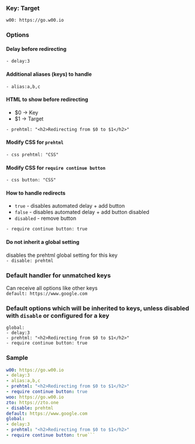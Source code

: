 ### Key: Target
```w00: https://go.w00.io```
### Options
#### Delay before redirecting
```- delay:3```
#### Additional aliases (keys) to handle
```- alias:a,b,c```
#### HTML to show before redirecting
- $0 -> Key
- $1 -> Target

```- prehtml: "<h2>Redirecting from $0 to $1</h2>"```
#### Modify CSS for ```prehtml```
```- css prehtml: "CSS"```
#### Modify CSS for ```require continue button```
```- css button: "CSS"```
#### How to handle redirects
- ```true```     - disables automated delay + add button
- ```false```    - disables automated delay + add button disabled
- ```disabled``` - remove button

```- require continue button: true```
#### Do not inherit a global setting
disables the prehtml global setting for this key  
```- disable: prehtml```
### Default handler for unmatched keys
Can receive all options like other keys  
```default: https://www.google.com```
### Default options which will be inherited to keys, unless disabled with ```disable``` or configured for a key
```
global:
- delay:3
- prehtml: "<h2>Redirecting from $0 to $1</h2>"
- require continue button: true
```
### Sample
```yaml
w00: https://go.w00.io
- delay:3
- alias:a,b,c
- prehtml: "<h2>Redirecting from $0 to $1</h2>"
- require continue button: true
woo: https://go.w00.io
zto: https://zto.one
- disable: prehtml
default: https://www.google.com
global:
- delay:3
- prehtml: "<h2>Redirecting from $0 to $1</h2>"
- require continue button: true```
